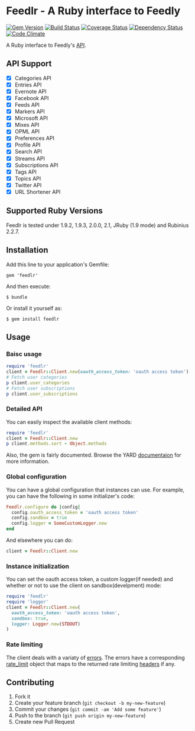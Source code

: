 # Feedlr - A Ruby interface to Feedly

[![Gem Version](https://badge.fury.io/rb/feedlr.svg)](http://badge.fury.io/rb/feedlr) [![Build Status](https://travis-ci.org/khelll/feedlr.svg?branch=master)](https://travis-ci.org/khelll/feedlr) [![Coverage Status](https://coveralls.io/repos/khelll/feedlr/badge.png)](https://coveralls.io/r/khelll/feedlr) [![Dependency Status](https://gemnasium.com/khelll/feedlr.svg)](https://gemnasium.com/khelll/feedlr) [![Code Climate](https://codeclimate.com/github/khelll/feedlr/badges/gpa.svg)](https://codeclimate.com/github/khelll/feedlr)

A Ruby interface to Feedly's [API](http://developer.feedly.com/).

## API Support

- [x] Categories API
- [x] Entries API
- [x] Evernote API
- [x] Facebook API
- [x] Feeds API
- [x] Markers API
- [x] Microsoft API
- [x] Mixes API
- [x] OPML API
- [x] Preferences API
- [x] Profile API
- [x] Search API
- [x] Streams API
- [x] Subscriptions API
- [x] Tags API
- [x] Topics API
- [x] Twitter API
- [x] URL Shortener API

## Supported Ruby Versions

Feedlr is tested under 1.9.2, 1.9.3, 2.0.0, 2.1, JRuby (1.9 mode) and Rubinius 2.2.7.

## Installation

Add this line to your application's Gemfile:

    gem 'feedlr'

And then execute:

    $ bundle

Or install it yourself as:

    $ gem install feedlr

## Usage

### Baisc usage

```ruby
require 'feedlr'
client = Feedlr::Client.new(oauth_access_token: 'oauth access token')
# Fetch user categories
p client.user_categories
# Fetch user subscriptions
p client.user_subscriptions
```

### Detailed API

You can easily inspect the available client methods:

```ruby
require 'feedlr'
client = Feedlr::Client.new
p client.methods.sort - Object.methods
```

Also, the gem is fairly documented. Browse the YARD [documentaion](http://rubydoc.info/gems/feedlr/) for more information.

### Global configuration

You can have a global configuration that instances can use. For example,  you can have the following in some initializer's code:

```ruby
Feedlr.configure do |config|
  config.oauth_access_token = 'oauth access token'
  config.sandbox = true
  config.logger = SomeCustomLogger.new
end
```
And elsewhere you can do:
```ruby
client = Feedlr::Client.new
```

### Instance initialization

You can set the oauth access token, a custom logger(if needed) and whether or not to use the client on sandbox(develpment) mode:

```ruby
require 'feedlr'
require 'logger'
client = Feedlr::Client.new(
  oauth_access_token: 'oauth access token',
  sandbox: true,
  logger: Logger.new(STDOUT)
)
```

### Rate limiting

The client deals with a variaty of [errors](http://rubydoc.info/gems/feedlr/Feedlr/Error). The errors have a corresponding [rate_limit](http://rubydoc.info/gems/feedlr/Feedlr/RateLimit) object that maps to the returned rate limiting [headers](http://developer.feedly.com/v3/#rate-limiting) if any.


## Contributing

1. Fork it
2. Create your feature branch (`git checkout -b my-new-feature`)
3. Commit your changes (`git commit -am 'Add some feature'`)
4. Push to the branch (`git push origin my-new-feature`)
5. Create new Pull Request
